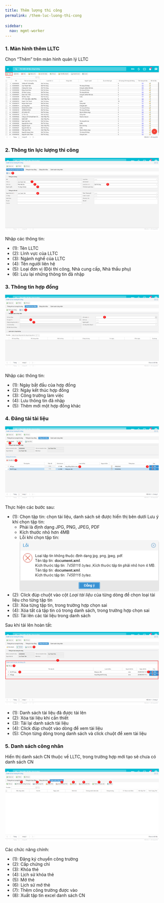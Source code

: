 ```yaml
---
title: Thêm lượng thi công
permalink: /them-luc-luong-thi-cong

sidebar:
  nav: mgmt-worker
---
```

### **1. Màn hình thêm LLTC**

Chọn “Thêm” trên màn hình quản lý LLTC

![](assets/AddLLTC/ac363147719404bec794728ec2a8d567.png)

### **2. Thông tin lực lượng thi công**

![](assets/AddLLTC/323c7c0b793f2a074187974f95a1c970.png)

Nhập các thông tin:

* (1): Tên LLTC
* (2): Lĩnh vực của LLTC
* (3): Ngành nghề của LLTC
* (4): Tên người liên hệ
* (5): Loại đơn vị (Đội thi công, Nhà cung cấp, Nhà thầu phụ)
* (6): Lưu lại những thông tin đã nhập

### **3. Thông tin hợp đồng**

![](assets/AddLLTC/29fa431e52618e873e61ba3c38c997b8.png)

Nhập các thông tin:

* (1): Ngày bắt đầu của hợp đồng
* (2): Ngày kết thúc hợp đồng
* (3): Công trường làm việc
* (4): Lưu thông tin đã nhập
* (5): Thêm mới một hợp đồng khác

### **4. Đăng tải tài liệu**

![](assets/AddLLTC/538fa1ebedcb8d609cb830e6294016be.png)

Thực hiện các bước sau:

* (1): Chọn tập tin: chọn tài liệu, danh sách sẽ được hiển thị bên dưới
    Lưu ý khi chọn tập tin:
    * Phải là định dạng JPG, PNG, JPEG, PDF
    * Kích thước nhỏ hơn 4MB
    * Lỗi khi chọn tập tin:
        ![](assets/AddLLTC/991962b9baccfb7a3de660d79653dfa5.png)
* (2): Click đúp chuột vào cột *Loại tài liệu* của từng dòng để chọn loại tài liệu cho từng tập tin
* (3): Xóa từng tập tin, trong trường hợp chọn sai
* (4): Xóa tất cả tập tin có trong danh sách, trong trường hợp chọn sai
* (5): Tải lên các tài liệu trong danh sách

Sau khi tải lên hoàn tất:

![](assets/AddLLTC/5e1133663d714205985132ab9a24ea2e.png)

* (1): Danh sách tài liệu đã được tải lên
* (2): Xóa tài liệu khi cần thiết
* (3): Tải lại danh sách tài liệu
* (4): Click đúp chuột vào dòng để xem tài liệu
* (5): Chọn từng dòng trong danh sách và click chuột để xem tài liệu

### **5. Danh sách công nhân**

Hiển thị danh sách CN thuộc về LLTC, trong trường hợp mới tạo sẽ chưa có danh
sách CN

![](assets/AddLLTC/20dbb9b2d5f027539c5a715349e5144d.png)

Các chức năng chính:

* (1): Đăng ký chuyển công trường
* (2): Cấp chứng chỉ
* (3): Khóa thẻ
* (4): Lịch sử khóa thẻ
* (5): Mở thẻ
* (6): Lịch sử mở thẻ
* (7): Thêm công trường được vào
* (8): Xuất tập tin excel danh sách CN
